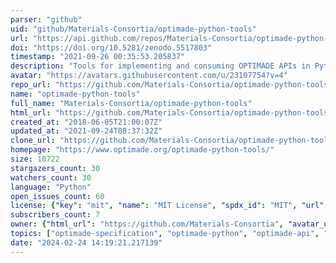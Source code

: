 ```yaml
---
parser: "github"
uid: "github/Materials-Consortia/optimade-python-tools"
url: "https://api.github.com/repos/Materials-Consortia/optimade-python-tools"
doi: "https://doi.org/10.5281/zenodo.5517803"
timestamp: "2021-09-26 00:35:53.205837"
description: "Tools for implementing and consuming OPTIMADE APIs in Python"
avatar: "https://avatars.githubusercontent.com/u/23107754?v=4"
repo_url: "https://github.com/Materials-Consortia/optimade-python-tools"
name: "optimade-python-tools"
full_name: "Materials-Consortia/optimade-python-tools"
html_url: "https://github.com/Materials-Consortia/optimade-python-tools"
created_at: "2018-06-05T21:00:07Z"
updated_at: "2021-09-24T08:37:32Z"
clone_url: "https://github.com/Materials-Consortia/optimade-python-tools.git"
homepage: "https://www.optimade.org/optimade-python-tools/"
size: 10722
stargazers_count: 30
watchers_count: 30
language: "Python"
open_issues_count: 60
license: {"key": "mit", "name": "MIT License", "spdx_id": "MIT", "url": "https://api.github.com/licenses/mit", "node_id": "MDc6TGljZW5zZTEz"}
subscribers_count: 7
owner: {"html_url": "https://github.com/Materials-Consortia", "avatar_url": "https://avatars.githubusercontent.com/u/23107754?v=4", "login": "Materials-Consortia", "type": "Organization"}
topics: ["optimade-specification", "optimade-python", "optimade-api", "openapi", "python"]
date: "2024-02-24 14:19:21.217139"
---
```

